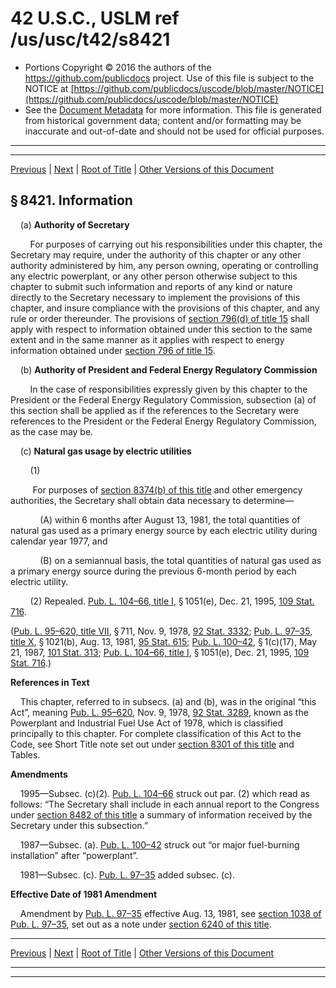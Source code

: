 ---
---

# 42 U.S.C., USLM ref /us/usc/t42/s8421

* Portions Copyright © 2016 the authors of the https://github.com/publicdocs project.
  Use of this file is subject to the NOTICE at [https://github.com/publicdocs/uscode/blob/master/NOTICE](https://github.com/publicdocs/uscode/blob/master/NOTICE)
* See the [Document Metadata](././../../../../../..//README.md) for more information.
  This file is generated from historical government data; content and/or formatting may be inaccurate and out-of-date and should not be used for official purposes.

----------
----------

[Previous](./../../../../../..//us/usc/t42/ch92/schVII/ptB/m__us_usc_t42_ch92_schVII_ptB.md) | [Next](./../../../../../..//us/usc/t42/ch92/schVII/ptB/m__us_usc_t42_s8422.md) | [Root of Title](./../../../../../../) | [Other Versions of this Document](https://publicdocs.github.io/go/links?ns=uslm&ref=%2Fus%2Fusc%2Ft42%2Fs8421)

## § 8421. Information

    (a) __Authority of Secretary__ 

        For purposes of carrying out his responsibilities under this chapter, the Secretary may require, under the authority of this chapter or any other authority administered by him, any person owning, operating or controlling any electric powerplant, or any other person otherwise subject to this chapter to submit such information and reports of any kind or nature directly to the Secretary necessary to implement the provisions of this chapter, and insure compliance with the provisions of this chapter, and any rule or order thereunder. The provisions of [section 796(d) of title 15][/us/usc/t15/s796/d] shall apply with respect to information obtained under this section to the same extent and in the same manner as it applies with respect to energy information obtained under [section 796 of title 15][/us/usc/t15/s796].

    (b) __Authority of President and Federal Energy Regulatory Commission__ 

        In the case of responsibilities expressly given by this chapter to the President or the Federal Energy Regulatory Commission, subsection (a) of this section shall be applied as if the references to the Secretary were references to the President or the Federal Energy Regulatory Commission, as the case may be.

    (c) __Natural gas usage by electric utilities__ 

        (1)

         For purposes of [section 8374(b) of this title][/us/usc/t42/s8374/b] and other emergency authorities, the Secretary shall obtain data necessary to determine—

            (A) within 6 months after August 13, 1981, the total quantities of natural gas used as a primary energy source by each electric utility during calendar year 1977, and

            (B) on a semiannual basis, the total quantities of natural gas used as a primary energy source during the previous 6-month period by each electric utility.

        (2) Repealed. [Pub. L. 104–66, title I][/us/pl/104/66/tI], § 1051(e), Dec. 21, 1995, [109 Stat. 716][/us/stat/109/716].

([Pub. L. 95–620, title VII][/us/pl/95/620/tVII], § 711, Nov. 9, 1978, [92 Stat. 3332][/us/stat/92/3332]; [Pub. L. 97–35, title X][/us/pl/97/35/tX], § 1021(b), Aug. 13, 1981, [95 Stat. 615][/us/stat/95/615]; [Pub. L. 100–42][/us/pl/100/42], § 1(c)(17), May 21, 1987, [101 Stat. 313][/us/stat/101/313]; [Pub. L. 104–66, title I][/us/pl/104/66/tI], § 1051(e), Dec. 21, 1995, [109 Stat. 716][/us/stat/109/716].)

 __References in Text__ 

    This chapter, referred to in subsecs. (a) and (b), was in the original “this Act”, meaning [Pub. L. 95–620][/us/pl/95/620], Nov. 9, 1978, [92 Stat. 3289][/us/stat/92/3289], known as the Powerplant and Industrial Fuel Use Act of 1978, which is classified principally to this chapter. For complete classification of this Act to the Code, see Short Title note set out under [section 8301 of this title][/us/usc/t42/s8301] and Tables.

 __Amendments__ 

    1995—Subsec. (c)(2). [Pub. L. 104–66][/us/pl/104/66] struck out par. (2) which read as follows: “The Secretary shall include in each annual report to the Congress under [section 8482 of this title][/us/usc/t42/s8482] a summary of information received by the Secretary under this subsection.”

    1987—Subsec. (a). [Pub. L. 100–42][/us/pl/100/42] struck out “or major fuel-burning installation” after “powerplant”.

    1981—Subsec. (c). [Pub. L. 97–35][/us/pl/97/35] added subsec. (c).

 __Effective Date of 1981 Amendment__ 

    Amendment by [Pub. L. 97–35][/us/pl/97/35] effective Aug. 13, 1981, see [section 1038 of Pub. L. 97–35][/us/pl/97/35/s1038], set out as a note under [section 6240 of this title][/us/usc/t42/s6240].

----------

[Previous](./../../../../../..//us/usc/t42/ch92/schVII/ptB/m__us_usc_t42_ch92_schVII_ptB.md) | [Next](./../../../../../..//us/usc/t42/ch92/schVII/ptB/m__us_usc_t42_s8422.md) | [Root of Title](./../../../../../../) | [Other Versions of this Document](https://publicdocs.github.io/go/links?ns=uslm&ref=%2Fus%2Fusc%2Ft42%2Fs8421)

----------
----------

[/us/usc/t15/s796/d]: https://publicdocs.github.io/go/links?ns=uslm&ref=%2Fus%2Fusc%2Ft15%2Fs796%2Fd
[/us/usc/t15/s796]: https://publicdocs.github.io/go/links?ns=uslm&ref=%2Fus%2Fusc%2Ft15%2Fs796
[/us/usc/t42/s8374/b]: https://publicdocs.github.io/go/links?ns=uslm&ref=%2Fus%2Fusc%2Ft42%2Fs8374%2Fb
[/us/pl/104/66/tI]: https://publicdocs.github.io/go/links?ns=uslm&ref=%2Fus%2Fpl%2F104%2F66%2FtI
[/us/stat/109/716]: https://publicdocs.github.io/go/links?ns=uslm&ref=%2Fus%2Fstat%2F109%2F716
[/us/pl/95/620/tVII]: https://publicdocs.github.io/go/links?ns=uslm&ref=%2Fus%2Fpl%2F95%2F620%2FtVII
[/us/stat/92/3332]: https://publicdocs.github.io/go/links?ns=uslm&ref=%2Fus%2Fstat%2F92%2F3332
[/us/pl/97/35/tX]: https://publicdocs.github.io/go/links?ns=uslm&ref=%2Fus%2Fpl%2F97%2F35%2FtX
[/us/stat/95/615]: https://publicdocs.github.io/go/links?ns=uslm&ref=%2Fus%2Fstat%2F95%2F615
[/us/pl/100/42]: https://publicdocs.github.io/go/links?ns=uslm&ref=%2Fus%2Fpl%2F100%2F42
[/us/stat/101/313]: https://publicdocs.github.io/go/links?ns=uslm&ref=%2Fus%2Fstat%2F101%2F313
[/us/pl/104/66/tI]: https://publicdocs.github.io/go/links?ns=uslm&ref=%2Fus%2Fpl%2F104%2F66%2FtI
[/us/stat/109/716]: https://publicdocs.github.io/go/links?ns=uslm&ref=%2Fus%2Fstat%2F109%2F716
[/us/pl/95/620]: https://publicdocs.github.io/go/links?ns=uslm&ref=%2Fus%2Fpl%2F95%2F620
[/us/stat/92/3289]: https://publicdocs.github.io/go/links?ns=uslm&ref=%2Fus%2Fstat%2F92%2F3289
[/us/usc/t42/s8301]: https://publicdocs.github.io/go/links?ns=uslm&ref=%2Fus%2Fusc%2Ft42%2Fs8301
[/us/pl/104/66]: https://publicdocs.github.io/go/links?ns=uslm&ref=%2Fus%2Fpl%2F104%2F66
[/us/usc/t42/s8482]: https://publicdocs.github.io/go/links?ns=uslm&ref=%2Fus%2Fusc%2Ft42%2Fs8482
[/us/pl/100/42]: https://publicdocs.github.io/go/links?ns=uslm&ref=%2Fus%2Fpl%2F100%2F42
[/us/pl/97/35]: https://publicdocs.github.io/go/links?ns=uslm&ref=%2Fus%2Fpl%2F97%2F35
[/us/pl/97/35]: https://publicdocs.github.io/go/links?ns=uslm&ref=%2Fus%2Fpl%2F97%2F35
[/us/pl/97/35/s1038]: https://publicdocs.github.io/go/links?ns=uslm&ref=%2Fus%2Fpl%2F97%2F35%2Fs1038
[/us/usc/t42/s6240]: https://publicdocs.github.io/go/links?ns=uslm&ref=%2Fus%2Fusc%2Ft42%2Fs6240


